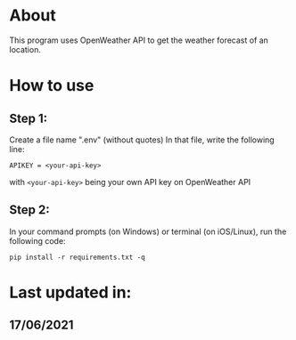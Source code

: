 # About

This program uses OpenWeather API to get the weather forecast of an location.

# How to use

## Step 1:

Create a file name ".env" (without quotes)
In that file, write the following line:

    APIKEY = <your-api-key>

with `<your-api-key>` being your own API key on OpenWeather API

## Step 2:

In your command prompts (on Windows) or terminal (on iOS/Linux), run the following code:

    pip install -r requirements.txt -q

# Last updated in:

17/06/2021
----------